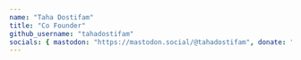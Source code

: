 ```yaml
---
name: "Taha Dostifam"
title: "Co Founder"
github_username: "tahadostifam"
socials: { mastodon: "https://mastodon.social/@tahadostifam", donate: "https://daramet.com/tahadostifam", telegram: "https://t.me/tahadostifam" }
---
```

